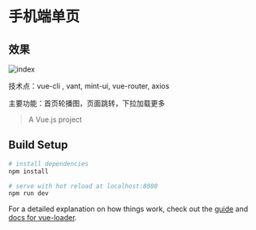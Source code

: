 # 手机端单页

## 效果

![index](/Users/a1/Desktop/qiandai/Vue-app/app-lezhiju/app-lvyou/static/index.png)

技术点：vue-cli , vant, mint-ui, vue-router, axios

主要功能：首页轮播图，页面跳转，下拉加载更多

> A Vue.js project

## Build Setup

``` bash
# install dependencies
npm install

# serve with hot reload at localhost:8080
npm run dev
```

For a detailed explanation on how things work, check out the [guide](http://vuejs-templates.github.io/webpack/) and [docs for vue-loader](http://vuejs.github.io/vue-loader).
